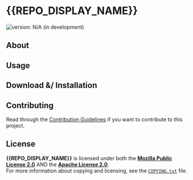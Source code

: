 <!--
  Copyright (c) {{current_year}} {{COPYRIGHT_HOLDER}}
  SPDX-License-Identifier: CC-BY-SA-4.0
-->

# {{REPO_DISPLAY_NAME}} #

[version_shield]: https://img.shields.io/badge/version-N%2FA_(in_development)-important.svg
![version: N/A (in development)][version_shield]

<!--
[version_shield]: https://img.shields.io/badge/version-{{CURRENT_VERSION_NAME}}-informational.svg
[release_page]: https://github.com/{{GITHUB_REPO_OWNER}}/{{GITHUB_REPO_NAME}}/releases/tag/v{{CURRENT_VERSION_NAME}} "Release v{{CURRENT_VERSION_NAME}}"
[![version: {{CURRENT_VERSION_NAME}}][version_shield]][release_page]
[![Changelog](https://img.shields.io/badge/-Changelog-informational.svg)](CHANGELOG.md "Changelog")
-->

## About ##

<!-- TODO: description -->

## Usage ##

<!-- TODO: usage -->

## Download &/ Installation ##

<!--
	TODO: download and/or installation (may be omitted)
	      * use "download" when it needs to be manually downloaded (from GitHub, using wget/cURL or cloning the repo)
	      * use "installation" when there is some process (either automatic or manual) to install the software to some
	        location (e.g.: npm, make, ...)
-->

## Contributing ##

Read through the [Contribution Guidelines](CONTRIBUTING.md) if you want to contribute to this project.

## License ##

**{{REPO_DISPLAY_NAME}}** is licensed under both the [**Mozilla Public License 2.0**](LICENSES/MPL-2.0.txt) AND
the [**Apache License 2.0**](LICENSES/Apache-2.0.txt).  
For more information about copying and licensing, see the [`COPYING.txt`](COPYING.txt) file.
